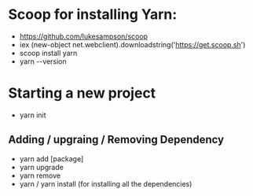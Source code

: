 # Scoop for installing Yarn:
* https://github.com/lukesampson/scoop
* iex (new-object net.webclient).downloadstring('https://get.scoop.sh')
* scoop install yarn
* yarn --version

# Starting a new project
* yarn init
## Adding / upgraing / Removing Dependency
* yarn add [package]
* yarn upgrade
* yarn remove
* yarn / yarn install (for installing all the dependencies)
